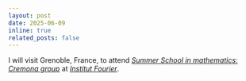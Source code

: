 ```yaml
---
layout: post
date: 2025-06-09
inline: true
related_posts: false
---
```


I will visit Grenoble, France, to attend [*Summer School in mathematics: Cremona group*](https://if-summer2025.sciencesconf.org/) at [*Institut Fourier*](https://www-fourier.ujf-grenoble.fr/?q=fr).
